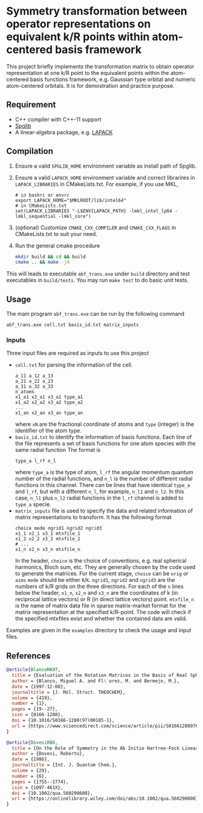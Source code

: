 # Symmetry transformation between operator representations on equivalent k/R points within atom-centered basis framework

This project briefly implements the transformation matrix to obtain operator representation at one k/R point
to the equivalent points within the atom-centered basis functions framework, e.g. Gaussian type orbital and numeric atom-centered orbitals.
It is for demostration and practice purpose.

## Requirement

- C++ compiler with C++-11 support
- [Spglib](https://spglib.github.io)
- A linear-algebra package, e.g. [LAPACK](https://netlib.org/lapack/)

## Compilation

1. Ensure a valid `SPGLIB_HOME` environment variable as install path of Spglib.
2. Ensure a valid `LAPACK_HOME` environment variable and correct librarires in `LAPACK_LIBRARIES` in CMakeLists.txt.
   For example, if you use MKL,
    ```
    # in bashrc or envrc
    export LAPACK_HOME="$MKLROOT/lib/intel64"
    # in CMakeLists.txt
    set(LAPACK_LIBRARIES "-L$ENV{LAPACK_PATH} -lmkl_intel_lp64 -lmkl_sequential -lmkl_core")
    ```
3. (optional) Customize `CMAKE_CXX_COMPILER` and `CMAKE_CXX_FLAGS` in CMakeLists.txt to suit your need.
4. Run the general cmake procedure

    ```bash
    mkdir build && cd && build
    cmake .. && make -j4
    ```

This will leads to executable `abf_trans.exe` under `build` directory and test executables in `build/tests`.
You may run `make test` to do basic unit tests.

## Usage

The main program `abf_trans.exe` can be run by the following command

```shell
abf_trans.exe cell.txt basis_id.txt matrix_inputs
```

### Inputs

Three input files are required as inputs to use this project

- `cell.txt` for parsing the information of the cell.
    ```
    a_11 a_12 a_13
    a_21 a_22 a_23
    a_31 a_32 a_33
    n_atoms
    x1_a1 x2_a1 x3_a1 type_a1
    x1_a2 x2_a2 x3_a2 type_a2
    ...
    x1_an x2_an x3_an type_an
    ```
    where `xN` are the fractional coordinate of atoms and `type` (integer) is the identifier of the atom type.
- `basis_id.txt` to identify the information of basis functions.
  Each line of the file represents a set of basis functions for one atom species with the same radial function
  The format is
   ```
   type_a l_rf n_l
   ```
  where `type_a` is the type of atom, `l_rf` the angular momentum quantum number of the radial functions, and `n_l` is the number of different radial functions in this channel.
  There can be lines that have identical `type_a` and `l_rf`, but with a different `n_l`, for example, `n_l1` and `n_l2`.
  In this case, `n_l1` plus `n_l2` radial functions in the `l_rf` channel is added to `type_a` specie.
- `matrix_inputs` file is used to specify the data and related information of matrix representations to transform.
  It has the following format
  ```
  choice mode ngrid1 ngrid2 ngrid3
  x1_1 x2_1 x3_1 mtxfile_1
  x1_2 x2_2 x3_2 mtxfile_2
  # ...
  x1_n x2_n x3_n mtxfile_n
  ```
  In the header, `choice` is the choice of conventions, e.g. real spherical harmonics, Bloch sum, etc.
  They are generally chosen by the code used to generate the matrices. For the current stage, `choice` can be `orig` or `aims`
  `mode` should be either `R`/`K`. `ngrid1`, `ngrid2` and `ngrid3` are the numbers of k/R grids on the three directions.
  For each of the `n` lines below the header,  `x1_n`, `x2_n` and `x3_n` are the coordinates of k (in reciprocal lattice vectors)  or R (in direct lattice vectors) point.
  `mtxfile_n` is the name of matrix data file in sparse matrix-market format for the matrix representation at the specified k/R-point.
  The code will check if the specified mtxfiles exist and whether the contained data are valid.

Examples are given in the `examples` directory to check the usage and input files.

## References

```bibtex
@article{BlancoMA97,
  title = {Evaluation of the Rotation Matrices in the Basis of Real Spherical Harmonics},
  author = {Blanco, Miguel A. and Fl\'orez, M. and Bermejo, M.},
  date = {1997-12-08},
  journaltitle = {J. Mol. Struct. THEOCHEM},
  volume = {419},
  number = {1},
  pages = {19--27},
  issn = {0166-1280},
  doi = {10.1016/S0166-1280(97)00185-1},
  url = {https://www.sciencedirect.com/science/article/pii/S0166128097001851},
}

@article{DovesiR86,
  title = {On the Role of Symmetry in the Ab Initio Hartree-Fock Linear-Combination-of-Atomic-Orbitals Treatment of Periodic Systems},
  author = {Dovesi, Roberto},
  date = {1986},
  journaltitle = {Int. J. Quantum Chem.},
  volume = {29},
  number = {6},
  pages = {1755--1774},
  issn = {1097-461X},
  doi = {10.1002/qua.560290608},
  url = {https://onlinelibrary.wiley.com/doi/abs/10.1002/qua.560290608},
}
```
